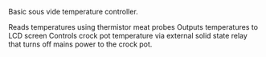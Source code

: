 Basic sous vide temperature controller. 

Reads temperatures using thermistor meat probes
Outputs temperatures to LCD screen
Controls crock pot temperature via external
solid state relay that turns off mains power
to the crock pot. 
